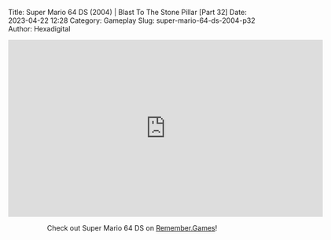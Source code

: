 Title: Super Mario 64 DS (2004) | Blast To The Stone Pillar [Part 32]
Date: 2023-04-22 12:28
Category: Gameplay
Slug: super-mario-64-ds-2004-p32
Author: Hexadigital

<center><iframe src="https://www.youtube.com/embed/08EzG6ZUUqw?feature=oembed" allow="accelerometer; autoplay; encrypted-media; gyroscope; picture-in-picture" width="640" height="360" frameborder="0"></iframe>

Check out Super Mario 64 DS on [Remember.Games](https://remember.games/game/2250/super-mario-64-ds/)!</center>